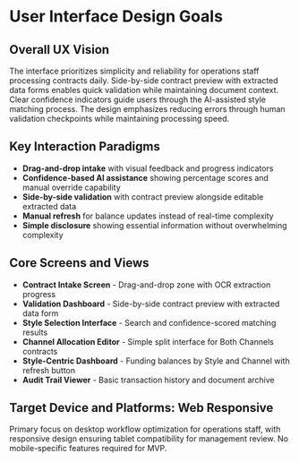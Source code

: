 # User Interface Design Goals

## Overall UX Vision
The interface prioritizes simplicity and reliability for operations staff processing contracts daily. Side-by-side contract preview with extracted data forms enables quick validation while maintaining document context. Clear confidence indicators guide users through the AI-assisted style matching process. The design emphasizes reducing errors through human validation checkpoints while maintaining processing speed.

## Key Interaction Paradigms
- **Drag-and-drop intake** with visual feedback and progress indicators
- **Confidence-based AI assistance** showing percentage scores and manual override capability
- **Side-by-side validation** with contract preview alongside editable extracted data
- **Manual refresh** for balance updates instead of real-time complexity
- **Simple disclosure** showing essential information without overwhelming complexity

## Core Screens and Views
- **Contract Intake Screen** - Drag-and-drop zone with OCR extraction progress
- **Validation Dashboard** - Side-by-side contract preview with extracted data form
- **Style Selection Interface** - Search and confidence-scored matching results
- **Channel Allocation Editor** - Simple split interface for Both Channels contracts
- **Style-Centric Dashboard** - Funding balances by Style and Channel with refresh button
- **Audit Trail Viewer** - Basic transaction history and document archive

## Target Device and Platforms: Web Responsive
Primary focus on desktop workflow optimization for operations staff, with responsive design ensuring tablet compatibility for management review. No mobile-specific features required for MVP.
